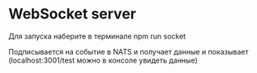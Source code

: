 # WebSocket server

Для запуска наберите в терминале npm run socket

Подписывается на событие в NATS и получает данные и показывает (localhost:3001/test можно в консоле увидеть данные)
